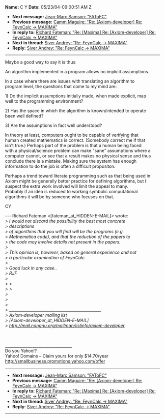 **Name:** C Y
**Date:** 05/23/04-09:00:51 AM Z

  - **Next message:** [Jean-Marc Samson: "FAToFC"](0227.html)
  - **Previous message:** [Camm Maguire: "Re: [Axiom-developer]
    Re: FeynCalc -\> MAXIMA"](0225.html)
  - **In reply to:** [Richard Fateman: "Re: [Maxima] Re:
    [Axiom-developer] Re: FeynCalc -\> MAXIMA"](0224.html)
  - **Next in thread:** [Siver Andrey: "Re: FeynCalc -\>
    MAXIMA"](0228.html)
  - **Reply:** [Siver Andrey: "Re: FeynCalc -\> MAXIMA"](0228.html)

-----

Maybe a good way to say it is thus:  

An algorithm implemented in a program allows no implicit assumptions.  

In a case where there are issues with translating an algorithm to  
program level, the questions that come to my mind are:  

1\) Do the implicit assumptions initially made, when made explicit,
map  
well to the programming environment?  

2\) Has the space in which the algorithm is known/intended to operate  
been well defined?  

3\) Are the assumptions in fact well understood?  

In theory at least, computers ought to be capable of verifying that  
human created mathematics is correct. (Somebody correct me if that  
isn't true.) Perhaps part of the problem is that a human being faced  
with a physical/science problem can make "sane" assumptions where a  
computer cannot, or see that a result makes no physical sense and thus  
conclude there is a mistake. Making sure the system has enough  
information to do the job is often a difficult propositon.  

Perhaps a trend toward literate programming such as that being used in  
Axiom might be generally better practice for defining algorithms, but
I  
suspect the extra work involved will limit the appeal to many.  
Probably if an idea is reduced to working symbolic computational  
algorithms it will be by someone who focuses on that.  

CY  

\--- Richard Fateman
\<[fateman_at_HIDDEN-E-MAIL]\>
wrote:  
*\> I would not discard the possibility the best most concrete*  
*\> descriptions*  
*\> of algorithms that you will find will be the programs (e.g.*  
*\> Mathematica code), and that the reduction of the papers to*  
*\> the code may involve details not present in the papers.*  
*\>*  
*\> This opinion is, however, based on general experience and not*  
*\> a particular examination of FeynCalc.*  
*\>*  
*\> Good luck in any case..*  
*\> RJF*  
*\>*  
*\> \>*  
*\> \>*  
*\>*  
*\>*  
*\>*  
*\>
\_\_\_\_\_\_\_\_\_\_\_\_\_\_\_\_\_\_\_\_\_\_\_\_\_\_\_\_\_\_\_\_\_\_\_\_\_\_\_\_\_\_\_\_\_\_\_*  
*\> Axiom-developer mailing list*  
*\>
[Axiom-developer_at_HIDDEN-E-MAIL]*  
*\> <http://mail.nongnu.org/mailman/listinfo/axiom-developer>*  

          
                  
\_\_\_\_\_\_\_\_\_\_\_\_\_\_\_\_\_\_\_\_\_\_\_\_\_\_\_\_\_\_\_\_\_\_  
Do you Yahoo\!?  
Yahoo\! Domains – Claim yours for only $14.70/year  
<http://smallbusiness.promotions.yahoo.com/offer>  

-----

  - **Next message:** [Jean-Marc Samson: "FAToFC"](0227.html)
  - **Previous message:** [Camm Maguire: "Re: [Axiom-developer]
    Re: FeynCalc -\> MAXIMA"](0225.html)
  - **In reply to:** [Richard Fateman: "Re: [Maxima] Re:
    [Axiom-developer] Re: FeynCalc -\> MAXIMA"](0224.html)
  - **Next in thread:** [Siver Andrey: "Re: FeynCalc -\>
    MAXIMA"](0228.html)
  - **Reply:** [Siver Andrey: "Re: FeynCalc -\> MAXIMA"](0228.html)

-----

